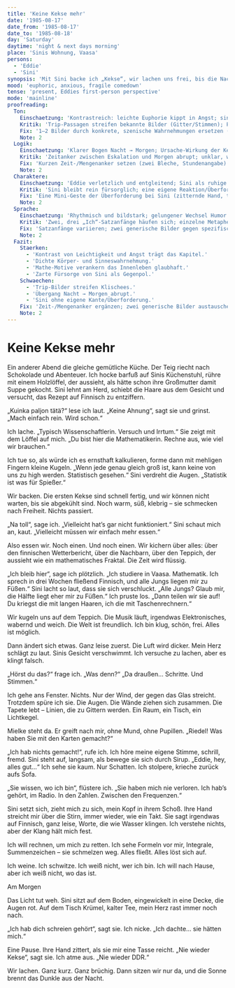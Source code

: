 ```yaml
---
title: 'Keine Kekse mehr'
date: '1985-08-17'
date_from: '1985-08-17'
date_to: '1985-08-18'
day: 'Saturday'
daytime: 'night & next days morning'
place: 'Sinis Wohnung, Vaasa'
persons:
  - 'Eddie'
  - 'Sini'
synopsis: 'Mit Sini backe ich „Kekse“, wir lachen uns frei, bis die Nacht kippt: Paranoia, Mielkes Schatten, ich breche ein – am Morgen bleiben Rotaugen, Tee und ein brüchiges Gelübde: nie wieder Kekse.'
mood: 'euphoric, anxious, fragile comedown'
tense: 'present, Eddies first-person perspective'
mode: 'mainline'
proofreading:
  Ton:
    Einschaetzung: 'Kontrastreich: leichte Euphorie kippt in Angst; sinnlich und nah, getragen von Zärtlichkeit und Humor.'
    Kritik: 'Trip-Passagen streifen bekannte Bilder (Gitter/Stimmen); Puls bleibt durchgehend hoch.'
    Fix: '1–2 Bilder durch konkrete, szenische Wahrnehmungen ersetzen (z.B. ein einzelnes Geräusch in der Küche, Geruch an Sinis Pullover); an einer Stelle den Puls kurz absenken.'
    Note: 2
  Logik:
    Einschaetzung: 'Klarer Bogen Nacht → Morgen; Ursache-Wirkung der Kekse plausibel.'
    Kritik: 'Zeitanker zwischen Eskalation und Morgen abrupt; unklar, wie viel gegessen und wie lange vergangen ist.'
    Fix: 'Kurzen Zeit-/Mengenanker setzen (zwei Bleche, Stundenangabe) und ein Kleinsignal für den Übergang ergänzen (z.B. Musik verstummt/Wecker/Helligkeit am Fenster).'
    Note: 2
  Charaktere:
    Einschaetzung: 'Eddie verletzlich und entgleitend; Sini als ruhige Halterin; Bindung glaubhaft.'
    Kritik: 'Sini bleibt rein fürsorglich; eine eigene Reaktion/Überforderung ist nur angedeutet.'
    Fix: 'Eine Mini-Geste der Überforderung bei Sini (zitternde Hand, tiefes Ausatmen) und einen winzigen Rest Kontrolle bei Eddie (Atemtechnik/kleines Zählen) zeigen.'
    Note: 2
  Sprache:
    Einschaetzung: 'Rhythmisch und bildstark; gelungener Wechsel Humor → Ernst; Mathe-Motive als Leitplanke.'
    Kritik: 'Zwei, drei „Ich“-Satzanfänge häufen sich; einzelne Metaphern wirken generisch.'
    Fix: 'Satzanfänge variieren; zwei generische Bilder gegen spezifische Sinnesdetails tauschen.'
    Note: 2
  Fazit:
    Staerken:
      - 'Kontrast von Leichtigkeit und Angst trägt das Kapitel.'
      - 'Dichte Körper- und Sinneswahrnehmung.'
      - 'Mathe-Motive verankern das Innenleben glaubhaft.'
      - 'Zarte Fürsorge von Sini als Gegenpol.'
    Schwaechen:
      - 'Trip-Bilder streifen Klischees.'
      - 'Übergang Nacht → Morgen abrupt.'
      - 'Sini ohne eigene Kante/Überforderung.'
    Fix: 'Zeit-/Mengenanker ergänzen; zwei generische Bilder austauschen; Mini-Gestik für Sini und eine kurze Ruheinsel setzen.'
    Note: 2
---
```


# Keine Kekse mehr

Ein anderer Abend die gleiche gemütliche Küche. Der Teig riecht nach Schokolade
und Abenteuer. Ich hocke barfuß auf Sinis Küchenstuhl, rühre mit einem
Holzlöffel, der aussieht, als hätte schon ihre Großmutter damit Suppe gekocht.
Sini lehnt am Herd, schiebt die Haare aus dem Gesicht und versucht, das Rezept
auf Finnisch zu entziffern.

„Kuinka paljon tätä?“ lese ich laut. „Keine Ahnung“, sagt sie und grinst. „Mach
einfach rein. Wird schon.“

Ich lache. „Typisch Wissenschaftlerin. Versuch und Irrtum.“ Sie zeigt mit dem
Löffel auf mich. „Du bist hier die Mathematikerin. Rechne aus, wie viel wir
brauchen.“

Ich tue so, als würde ich es ernsthaft kalkulieren, forme dann mit mehligen
Fingern kleine Kugeln. „Wenn jede genau gleich groß ist, kann keine von uns zu
high werden. Statistisch gesehen.“ Sini verdreht die Augen. „Statistik ist was
für Spießer.“

Wir backen. Die ersten Kekse sind schnell fertig, und wir können nicht warten,
bis sie abgekühlt sind. Noch warm, süß, klebrig – sie schmecken nach Freiheit.
Nichts passiert.

„Na toll“, sage ich. „Vielleicht hat’s gar nicht funktioniert.“ Sini schaut mich
an, kaut. „Vielleicht müssen wir einfach mehr essen.“

Also essen wir. Noch einen. Und noch einen. Wir kichern über alles: über den
finnischen Wetterbericht, über die Nachbarn, über den Teppich, der aussieht wie
ein mathematisches Fraktal. Die Zeit wird flüssig.

„Ich bleib hier“, sage ich plötzlich. „Ich studiere in Vaasa. Mathematik. Ich
sprech in drei Wochen fließend Finnisch, und alle Jungs liegen mir zu Füßen.“
Sini lacht so laut, dass sie sich verschluckt. „Alle Jungs? Glaub mir, die
Hälfte liegt eher mir zu Füßen.“ Ich pruste los. „Dann teilen wir sie auf! Du
kriegst die mit langen Haaren, ich die mit Taschenrechnern.“

Wir kugeln uns auf dem Teppich. Die Musik läuft, irgendwas Elektronisches,
wabernd und weich. Die Welt ist freundlich. Ich bin klug, schön, frei. Alles ist
möglich.

Dann ändert sich etwas. Ganz leise zuerst. Die Luft wird dicker. Mein Herz
schlägt zu laut. Sinis Gesicht verschwimmt. Ich versuche zu lachen, aber es
klingt falsch.

„Hörst du das?“ frage ich. „Was denn?“ „Da draußen… Schritte. Und Stimmen.“

Ich gehe ans Fenster. Nichts. Nur der Wind, der gegen das Glas streicht.
Trotzdem spüre ich sie. Die Augen. Die Wände ziehen sich zusammen. Die Tapete
lebt – Linien, die zu Gittern werden. Ein Raum, ein Tisch, ein Lichtkegel.

Mielke steht da. Er greift nach mir, ohne Mund, ohne Pupillen. „Riedel! Was
haben Sie mit den Karten gemacht?“

„Ich hab nichts gemacht!“, rufe ich. Ich höre meine eigene Stimme, schrill,
fremd. Sini steht auf, langsam, als bewege sie sich durch Sirup. „Eddie, hey,
alles gut…“ Ich sehe sie kaum. Nur Schatten. Ich stolpere, krieche zurück aufs
Sofa.

„Sie wissen, wo ich bin“, flüstere ich. „Sie haben mich nie verloren. Ich hab’s
gehört, im Radio. In den Zahlen. Zwischen den Frequenzen.“

Sini setzt sich, zieht mich zu sich, mein Kopf in ihrem Schoß. Ihre Hand
streicht mir über die Stirn, immer wieder, wie ein Takt. Sie sagt irgendwas auf
Finnisch, ganz leise, Worte, die wie Wasser klingen. Ich verstehe nichts, aber
der Klang hält mich fest.

Ich will rechnen, um mich zu retten. Ich sehe Formeln vor mir, Integrale,
Summenzeichen – sie schmelzen weg. Alles fließt. Alles löst sich auf.

Ich weine. Ich schwitze. Ich weiß nicht, wer ich bin. Ich will nach Hause, aber
ich weiß nicht, wo das ist.

Am Morgen

Das Licht tut weh. Sini sitzt auf dem Boden, eingewickelt in eine Decke, die
Augen rot. Auf dem Tisch Krümel, kalter Tee, mein Herz rast immer noch nach.

„Ich hab dich schreien gehört“, sagt sie. Ich nicke. „Ich dachte… sie hätten
mich.“

Eine Pause. Ihre Hand zittert, als sie mir eine Tasse reicht. „Nie wieder
Kekse“, sagt sie. Ich atme aus. „Nie wieder DDR.“

Wir lachen. Ganz kurz. Ganz brüchig. Dann sitzen wir nur da, und die Sonne
brennt das Dunkle aus der Nacht.
